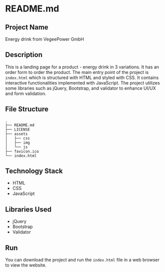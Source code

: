 # README.md

## Project Name

  Energy drink from VegeePower GmbH

## Description

  This is a landing page for a product - energy drink in 3 variations. It has an order form to order the product. The main entry point of the project is `index.html` which is structured with HTML and styled with CSS. It contains interactive functionalities implemented with JavaScript. The project utilizes some libraries such as jQuery, Bootstrap, and validator to enhance UI/UX and form validation.

## File Structure

  ```text
  .
  ├── README.md
  ├── LICENSE
  ├── assets
  │   ├── css
  │   ├── img
  │   └── js
  ├── favicon.ico
  └── index.html
  ```

## Technology Stack

- HTML
- CSS
- JavaScript

## Libraries Used

- jQuery
- Bootstrap
- Validator

## Run

  You can download the project and run the `index.html` file in a web browser to view the website.
